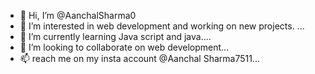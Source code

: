 - 👋 Hi, I’m @AanchalSharma0
- 👀 I’m interested in web development and working on new projects. ...
- 🌱 I’m currently learning Java script and java....
- 💞️ I’m looking to collaborate on web development...
- 📫  reach me on my insta account @Aanchal Sharma7511...

<!---
AanchalSharma0/AanchalSharma0 is a ✨ special ✨ repository because its `README.md` (this file) appears on your GitHub profile.
You can click the Preview link to take a look at your changes.
--->

